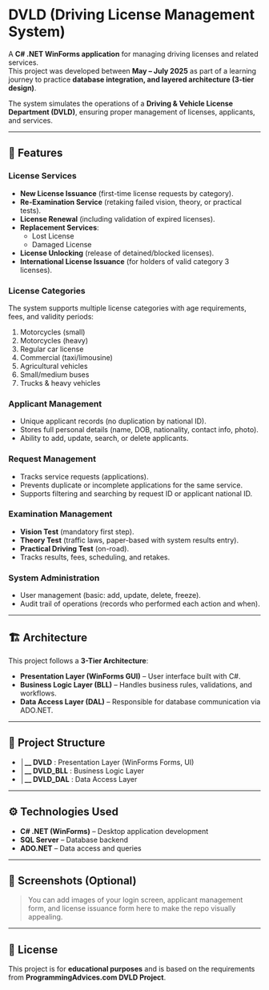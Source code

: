 # DVLD (Driving License Management System)

A **C# .NET WinForms application** for managing driving licenses and related services.  
This project was developed between **May – July 2025** as part of a learning journey to practice **database integration, and layered architecture (3-tier design)**.  

The system simulates the operations of a **Driving & Vehicle License Department (DVLD)**, ensuring proper management of licenses, applicants, and services.

---

## 🚀 Features

### License Services
- **New License Issuance** (first-time license requests by category).
- **Re-Examination Service** (retaking failed vision, theory, or practical tests).
- **License Renewal** (including validation of expired licenses).
- **Replacement Services**:
  - Lost License  
  - Damaged License
- **License Unlocking** (release of detained/blocked licenses).
- **International License Issuance** (for holders of valid category 3 licenses).

### License Categories
The system supports multiple license categories with age requirements, fees, and validity periods:
1. Motorcycles (small)  
2. Motorcycles (heavy)  
3. Regular car license  
4. Commercial (taxi/limousine)  
5. Agricultural vehicles  
6. Small/medium buses  
7. Trucks & heavy vehicles  

### Applicant Management
- Unique applicant records (no duplication by national ID).  
- Stores full personal details (name, DOB, nationality, contact info, photo).  
- Ability to add, update, search, or delete applicants.  

### Request Management
- Tracks service requests (applications).  
- Prevents duplicate or incomplete applications for the same service.  
- Supports filtering and searching by request ID or applicant national ID.  

### Examination Management
- **Vision Test** (mandatory first step).  
- **Theory Test** (traffic laws, paper-based with system results entry).  
- **Practical Driving Test** (on-road).  
- Tracks results, fees, scheduling, and retakes.  

### System Administration
- User management (basic: add, update, delete, freeze).  
- Audit trail of operations (records who performed each action and when).  

---

## 🏗️ Architecture

This project follows a **3-Tier Architecture**:

- **Presentation Layer (WinForms GUI)** – User interface built with C#.  
- **Business Logic Layer (BLL)** – Handles business rules, validations, and workflows.  
- **Data Access Layer (DAL)** – Responsible for database communication via ADO.NET.  

---

## 📂 Project Structure
- **│__ DVLD** : Presentation Layer (WinForms Forms, UI)
- **│__ DVLD_BLL** : Business Logic Layer
- **│__ DVLD_DAL** : Data Access Layer

---

## ⚙️ Technologies Used

- **C# .NET (WinForms)** – Desktop application development  
- **SQL Server** – Database backend  
- **ADO.NET** – Data access and queries  

---

## 📸 Screenshots (Optional)

> You can add images of your login screen, applicant management form, and license issuance form here to make the repo visually appealing.

---

## 📜 License

This project is for **educational purposes** and is based on the requirements from **ProgrammingAdvices.com DVLD Project**.  
